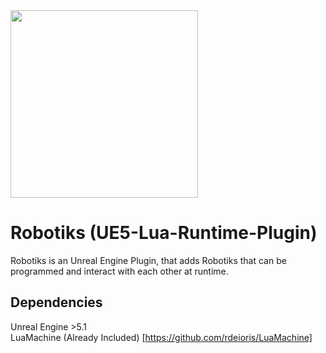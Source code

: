 <img src="https://i.ibb.co/jzxFP6K/LR-Logo.jpg"  width="300" height="300">

# Robotiks (UE5-Lua-Runtime-Plugin)

Robotiks is an Unreal Engine Plugin, that adds Robotiks that can be programmed and interact with each other at runtime.

## Dependencies
Unreal Engine >5.1 \
LuaMachine (Already Included) [https://github.com/rdeioris/LuaMachine]
